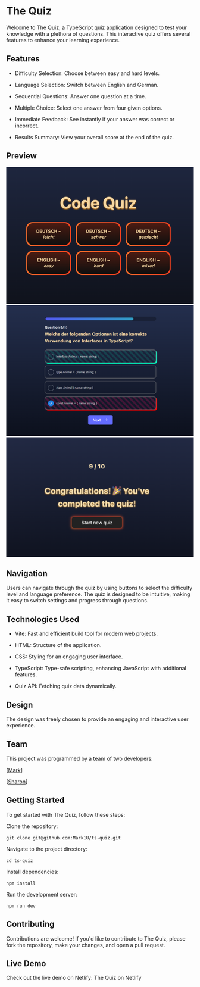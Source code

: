 # The Quiz

Welcome to The Quiz, a TypeScript quiz application designed to test your knowledge with a plethora of questions. This interactive quiz offers several features to enhance your learning experience.

## Features

- Difficulty Selection: Choose between easy and hard levels.

- Language Selection: Switch between English and German.

- Sequential Questions: Answer one question at a time.

- Multiple Choice: Select one answer from four given options.

- Immediate Feedback: See instantly if your answer was correct or incorrect.

- Results Summary: View your overall score at the end of the quiz.

## Preview

![screenshot](./public/screenshot-home.png)
![screenshot](./public/screenshot.png)
![screenshot](./public/screenshot_congrats.png)

## Navigation

Users can navigate through the quiz by using buttons to select the difficulty level and language preference. The quiz is designed to be intuitive, making it easy to switch settings and progress through questions.

## Technologies Used

- Vite: Fast and efficient build tool for modern web projects.

- HTML: Structure of the application.

- CSS: Styling for an engaging user interface.

- TypeScript: Type-safe scripting, enhancing JavaScript with additional features.

- Quiz API: Fetching quiz data dynamically.

## Design

The design was freely chosen to provide an engaging and interactive user experience.

## Team

This project was programmed by a team of two developers:

[[Mark](https://github.com/Mark1U)]

[[Sharon](https://github.com/sharonVko)]

## Getting Started

To get started with The Quiz, follow these steps:

Clone the repository:

```
git clone git@github.com:Mark1U/ts-quiz.git
```

Navigate to the project directory:

```
cd ts-quiz
```

Install dependencies:

```
npm install
```

Run the development server:

```
npm run dev
```

## Contributing

Contributions are welcome! If you'd like to contribute to The Quiz, please fork the repository, make your changes, and open a pull request.

## Live Demo

Check out the live demo on Netlify: The Quiz on Netlify
